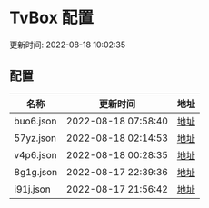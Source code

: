 # TvBox 配置

更新时间: 2022-08-18 10:02:35


## 配置


|   名称  | 更新时间  |地址  |
|  ----  | ----  |----  |
|  buo6.json | 2022-08-18 07:58:40 |[地址](https://box.okeybox.top/tv/buo6.json) |
|  57yz.json | 2022-08-18 02:14:53 |[地址](https://box.okeybox.top/tv/57yz.json) |
|  v4p6.json | 2022-08-18 00:28:35 |[地址](https://box.okeybox.top/tv/v4p6.json) |
|  8g1g.json | 2022-08-17 22:39:36 |[地址](https://box.okeybox.top/tv/8g1g.json) |
|  i91j.json | 2022-08-17 21:56:42 |[地址](https://box.okeybox.top/tv/i91j.json) |
  
